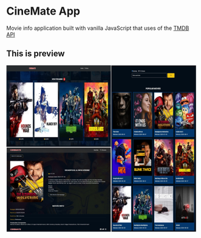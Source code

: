 # CineMate App

Movie info application built with vanilla JavaScript that uses of the [TMDB API](https://developers.themoviedb.org/3)

## This is preview

<img src="images/screen.jpg" width="500">





